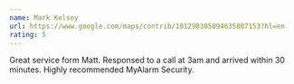 ```yaml
---
name: Mark Kelsey
url: https://www.google.com/maps/contrib/101298305094635807153?hl=en
rating: 5
---
```


Great service form Matt. Responsed to a call at 3am and arrived within 30 minutes. Highly recommended MyAlarm Security.
